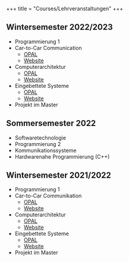 +++
title = "Courses/Lehrveranstaltungen"
+++

## Wintersemester 2022/2023

- Programmierung 1
- Car-to-Car Communication
  - [OPAL](https://bildungsportal.sachsen.de/opal/auth/RepositoryEntry/37109432325/CourseNode/1665023392901294008)
  - [Website](https://car2car.homefgr.de/)
- Computerarchitektur
  - [OPAL]()
  - [Website](https://ca.homefgr.de/)
- Eingebettete Systeme 
  - [OPAL](https://bildungsportal.sachsen.de/opal/auth/RepositoryEntry/37109432329/CourseNode/1665023393522328008?9)
  - [Website](https://es.homefgr.de/)
- Projekt im Master 

## Sommersemester 2022

- Softwaretechnologie
- Programmierung 2
- Kommunikationssysteme
- Hardwarenahe Programmierung (C++)

## Wintersemester 2021/2022

- Programmierung 1
- Car-to-Car Communikation
  - [OPAL](https://bildungsportal.sachsen.de/opal/auth/RepositoryEntry/32251674629?4)
  - [Website](https://car2car.homefgr.de/)
- Computerarchitektur
  - [OPAL](https://bildungsportal.sachsen.de/opal/auth/RepositoryEntry/32228343808/CourseNode/100362751624053?7)
  - [Website](https://ca.homefgr.de/)
- Eingebettete Systeme 
  - [OPAL](https://bildungsportal.sachsen.de/opal/auth/RepositoryEntry/32335953927?4)
  - [Website](https://es.homefgr.de/)
- Projekt im Master 
